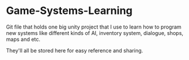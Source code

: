 # Game-Systems-Learning
Git file that holds one big unity project that I use to learn how to program new systems like different kinds of AI, inventory system, dialogue, shops, maps and etc.

They'll all be stored here for easy reference and sharing.
